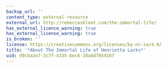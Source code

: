 ```yaml
---
backup_url: ''
content_type: external-resource
external_url: http://rebeccaskloot.com/the-immortal-life/
has_external_licence_warning: true
has_external_license_warning: true
is_broken: ''
license: https://creativecommons.org/licenses/by-nc-sa/4.0/
title: '*About The Immortal Life of Henrietta Lacks*'
uid: d9cba2e7-3c7f-4335-bec6-18a4d7054167
---
```

